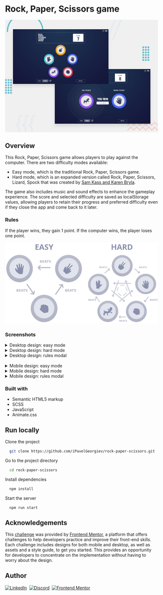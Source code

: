 # Rock, Paper, Scissors game

![Mockup of desktop hard mode view](design/desktop-preview-hard.jpg)

## Overview

This Rock, Paper, Scissors game allows players to play against the computer. There are two difficulty modes available:

- Easy mode, which is the traditional Rock, Paper, Scissors game.
- Hard mode, which is an expanded version called Rock, Paper, Scissors, Lizard, Spock that was created by [Sam Kass and Karen Bryla](https://bigbangtheory.fandom.com/wiki/Rock,_Paper,_Scissors,_Lizard,_Spock).

The game also includes music and sound effects to enhance the gameplay experience. The score and selected difficulty are saved as localStorage values, allowing players to retain their progress and preferred difficulty even if they close the app and come back to it later.

### Rules

If the player wins, they gain 1 point. If the computer wins, the player loses one point.

![Image of game rules](design/game-rules.png)

### Screenshots

<details>
  <summary>Desktop design: easy mode</summary>

![Mockup of desktop easy mode view](design/desktop-preview-easy.jpg)

</details>

<details>
  <summary>Desktop design: hard mode</summary>

![Mockup of desktop hard mode view](design/desktop-preview-hard.jpg)

</details>

<details>
  <summary>Desktop design: rules modal</summary>

![Mockup of desktop rules modal view](design/desktop-modal-preview.jpg)

</details>
&nbsp;

<details>
  <summary>Mobile design: easy mode</summary>

![Mockup of mobile easy mode view](design/mobile-preview-easy.jpg)

</details>

<details>
  <summary>Mobile design: hard mode</summary>

![Mockup of mobile hard mode view](design/mobile-preview-hard.jpg)

</details>

<details>
  <summary>Mobile design: rules modal</summary>

![Mockup of mobile rules modal view](design/mobile-modal-preview.jpg)

</details>

### Built with

- Semantic HTML5 markup
- SCSS
- JavaScript
- Animate.css

## Run locally

Clone the project

```bash
  git clone https://github.com/iPavelGeorgiev/rock-paper-scissors.git
```

Go to the project directory

```bash
  cd rock-paper-scissors
```

Install dependencies

```bash
  npm install
```

Start the server

```bash
  npm run start
```

## Acknowledgements

This [challenge](https://www.frontendmentor.io/challenges/rock-paper-scissors-game-pTgwgvgH) was provided by [Frontend Mentor](https://www.frontendmentor.io), a platform that offers challenges to help developers practice and improve their front-end skills. Each challenge includes designs for both mobile and desktop, as well as assets and a style guide, to get you started. This provides an opportunity for developers to concentrate on the implementation without having to worry about the design.

## Author

<p><a href="https://www.linkedin.com/in/ipavelgeorgiev/"><img align="center" src="https://i.ibb.co/6Jw1g19/linkedin-icon.png" alt="LinkedIn" height="auto" width="30"/></a>&nbsp;
<a href="https://discord.com/users/621026020895621123"><img align="center" src="https://i.ibb.co/80bsWC9/discord-icon.png" alt="Discord" height="auto" width="30"/></a>&nbsp;
<a href="https://www.frontendmentor.io/profile/iPavelGeorgiev"><img align="center" src="https://i.ibb.co/jZK7zYH/frontend-mentor-icon.png" alt="Frontend Mentor" height="auto" width="30"/></a></p>
